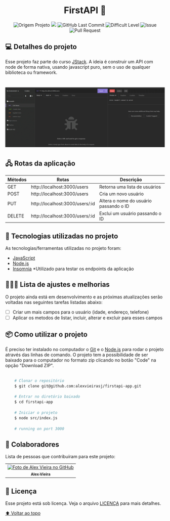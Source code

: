 <h1 id="title" align="center">
  FirstAPI 🥇
</h1>

<p align="center">
    <img alt="Origem Projeto" src="https://img.shields.io/badge/Project-Course-informational">
    <img src="https://img.shields.io/badge/Course-JStack-brightgreen"></img>
    <img alt="GitHub Last Commit" src="https://img.shields.io/github/last-commit/alexvieirasj/firstapi-app">
    <img alt="Difficult Level" src="https://img.shields.io/badge/level-medium-yellow">
    <img alt="Issue" src="https://img.shields.io/bitbucket/issues/alexvieirasj/firstapi-app?style=critical">
    <img alt="Pull Request" src="https://img.shields.io/bitbucket/pr-raw/alexvieirasj/firstapi-app?style=critical">
</p>

## 💻 Detalhes do projeto

Esse projeto faz parte do curso [JStack](https://jstack.com.br/). A ideia é construir um API com node de forma nativa, usando javascript puro, sem o uso de qualquer biblioteca ou framework.

<h1 align="center">
    <img alt="Capa Projeto" title="CapaProjeto" src="./demonstracao-aplicacao.gif" />
</h1>

## 🖧 Rotas da aplicação

| Métodos | Rotas | Descrição |
|---------|-------|-----------|
| GET    | http://localhost:3000/users     | Retorna uma lista de usuários          |
| POST   | http://localhost:3000/users     | Cria um novo usuário                   |
| PUT    | http://localhost:3000/users/:id | Altera o nome do usuário passando o ID |
| DELETE | http://localhost:3000/users/:id | Exclui um usuário passando o ID        |

## :rocket: Tecnologias utilizadas no projeto

As tecnologias/ferramentas utilizadas no projeto foram:

- [JavaScript](https://developer.mozilla.org/en-US/docs/Web/JavaScript)
- [Node.js](https://nodejs.org/)
- [Insomnia](https://insomnia.rest/) *Utilizado para testar os endpoints da aplicação

## 👨🏻‍💻 Lista de ajustes e melhorias

O projeto ainda está em desenvolvimento e as próximas atualizações serão voltadas nas seguintes tarefas listadas abaixo:

- [ ] Criar um mais campos para o usuário (idade, endereço, telefone)
- [ ] Aplicar os metodos de listar, incluir, alterar e excluir para esses campos

## :package: Como utilizar o projeto

É preciso ter instalado no computador o [Git](https://git-scm.com) e o [Node.js](https://nodejs.org/) para rodar o projeto através das linhas de comando. O projeto tem a possibilidade de ser baixado para o computador no formato zip clicando no botão "Code" na opção "Download ZIP".

```bash

    # Clonar o repositório
    $ git clone git@github.com:alexvieirasj/firstapi-app.git

    # Entrar no diretório baixado
    $ cd firstapi-app

    # Iniciar o projeto
    $ node src/index.js 
    
    # running on port 3000 
```

## 🤝 Colaboradores

Lista de pessoas que contribuíram para este projeto:

<table>
  <tr>
    <td align="center">
      <a href="#">
        <img src="https://avatars.githubusercontent.com/u/23263907" width="100px;" alt="Foto de Alex Vieira no GitHub"/><br>
        <sub>
          <b>Alex Vieira</b>
        </sub>
      </a>
    </td>
  </tr>
</table>

## 📝 Licença

Esse projeto está sob licença. Veja o arquivo [LICENÇA](LICENSE) para mais detalhes.

[⬆ Voltar ao topo](#title)
